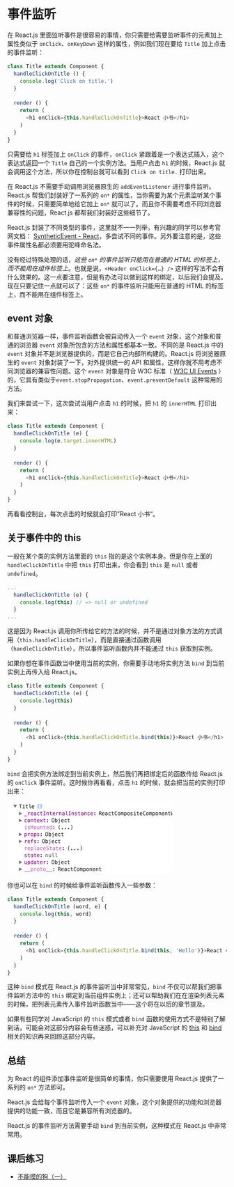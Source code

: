 # 事件监听

在 React.js 里面监听事件是很容易的事情，你只需要给需要监听事件的元素加上属性类似于 `onClick`、`onKeyDown` 这样的属性，例如我们现在要给 `Title` 加上点击的事件监听：

```javascript
class Title extends Component {
  handleClickOnTitle () {
    console.log('Click on title.')
  }

  render () {
    return (
      <h1 onClick={this.handleClickOnTitle}>React 小书</h1>
    )
  }
}
```

只需要给 `h1` 标签加上 `onClick` 的事件，`onClick` 紧跟着是一个表达式插入，这个表达式返回一个 `Title` 自己的一个实例方法。当用户点击 `h1` 的时候，React.js 就会调用这个方法，所以你在控制台就可以看到 `Click on title.` 打印出来。

在 React.js 不需要手动调用浏览器原生的 `addEventListener` 进行事件监听。React.js 帮我们封装好了一系列的 `on*` 的属性，当你需要为某个元素监听某个事件的时候，只需要简单地给它加上 `on*` 就可以了。而且你不需要考虑不同浏览器兼容性的问题，React.js 都帮我们封装好这些细节了。

React.js 封装了不同类型的事件，这里就不一一列举，有兴趣的同学可以参考官网文档： [SyntheticEvent - React](https://facebook.github.io/react/docs/events.html#supported-events)，多尝试不同的事件。另外要注意的是，这些事件属性名都必须要用驼峰命名法。

没有经过特殊处理的话，*这些 `on*` 的事件监听只能用在普通的 HTML 的标签上，而不能用在组件标签上*。也就是说，`<Header onClick={…} />` 这样的写法不会有什么效果的。这一点要注意，但是有办法可以做到这样的绑定，以后我们会提及。现在只要记住一点就可以了：这些 `on*` 的事件监听只能用在普通的 HTML 的标签上，而不能用在组件标签上。

## event 对象
和普通浏览器一样，事件监听函数会被自动传入一个 `event`  对象，这个对象和普通的浏览器 `event` 对象所包含的方法和属性都基本一致。不同的是 React.js 中的 `event` 对象并不是浏览器提供的，而是它自己内部所构建的。React.js 将浏览器原生的 `event` 对象封装了一下，对外提供统一的 API 和属性，这样你就不用考虑不同浏览器的兼容性问题。这个 `event` 对象是符合 W3C 标准（ [W3C UI Events](https://www.w3.org/TR/DOM-Level-3-Events/) ）的，它具有类似于`event.stopPropagation`、`event.preventDefault` 这种常用的方法。

我们来尝试一下，这次尝试当用户点击 `h1` 的时候，把 `h1` 的 `innerHTML` 打印出来：

```javascript
class Title extends Component {
  handleClickOnTitle (e) {
    console.log(e.target.innerHTML)
  }

  render () {
    return (
      <h1 onClick={this.handleClickOnTitle}>React 小书</h1>
    )
  }
}
```

再看看控制台，每次点击的时候就会打印”React 小书“。

## 关于事件中的 this
一般在某个类的实例方法里面的 `this` 指的是这个实例本身。但是你在上面的 `handleClickOnTitle` 中把 `this` 打印出来，你会看到 `this` 是 `null` 或者 `undefined`。

```javascript
...
  handleClickOnTitle (e) {
    console.log(this) // => null or undefined
  }
...
```

这是因为 React.js 调用你所传给它的方法的时候，并不是通过对象方法的方式调用（`this.handleClickOnTitle`），而是直接通过函数调用 （`handleClickOnTitle`），所以事件监听函数内并不能通过 `this` 获取到实例。

如果你想在事件函数当中使用当前的实例，你需要手动地将实例方法 `bind` 到当前实例上再传入给 React.js。

```javascript
class Title extends Component {
  handleClickOnTitle (e) {
    console.log(this)
  }

  render () {
    return (
      <h1 onClick={this.handleClickOnTitle.bind(this)}>React 小书</h1>
    )
  }
}
```

`bind` 会把实例方法绑定到当前实例上，然后我们再把绑定后的函数传给 React.js 的 `onClick` 事件监听。这时候你再看看，点击 `h1` 的时候，就会把当前的实例打印出来：

<a href="_images/07937EC0-AAFE-4FD5-ABB7-06A69EBF54C7.png" target="_blank">![React.js 小书事件监听图片](_images/07937EC0-AAFE-4FD5-ABB7-06A69EBF54C7.png)</a>

你也可以在 `bind` 的时候给事件监听函数传入一些参数：

```javascript
class Title extends Component {
  handleClickOnTitle (word, e) {
    console.log(this, word)
  }

  render () {
    return (
      <h1 onClick={this.handleClickOnTitle.bind(this, 'Hello')}>React 小书</h1>
    )
  }
}
```

这种 `bind` 模式在 React.js 的事件监听当中非常常见，`bind` 不仅可以帮我们把事件监听方法中的 `this` 绑定到当前组件实例上；还可以帮助我们在在渲染列表元素的时候，把列表元素传入事件监听函数当中——这个将在以后的章节提及。

如果有些同学对 JavaScript 的 `this` 模式或者 `bind` 函数的使用方式不是特别了解到话，可能会对这部分内容会有些迷惑，可以补充对 JavaScript 的  [this](https://developer.mozilla.org/zh-CN/docs/Web/JavaScript/Reference/Operators/this) 和 [bind](https://developer.mozilla.org/zh-CN/docs/Web/JavaScript/Reference/Global_Objects/Function/bind) 相关的知识再来回顾这部分内容。 

## 总结
为 React 的组件添加事件监听是很简单的事情，你只需要使用 React.js 提供了一系列的 `on*` 方法即可。

React.js 会给每个事件监听传入一个 `event` 对象，这个对象提供的功能和浏览器提供的功能一致，而且它是兼容所有浏览器的。

React.js 的事件监听方法需要手动 `bind` 到当前实例，这种模式在 React.js 中非常常用。

## 课后练习
* <a target="_blank" href="http://scriptoj.com/problems/5">不能摸的狗（一）</a>


